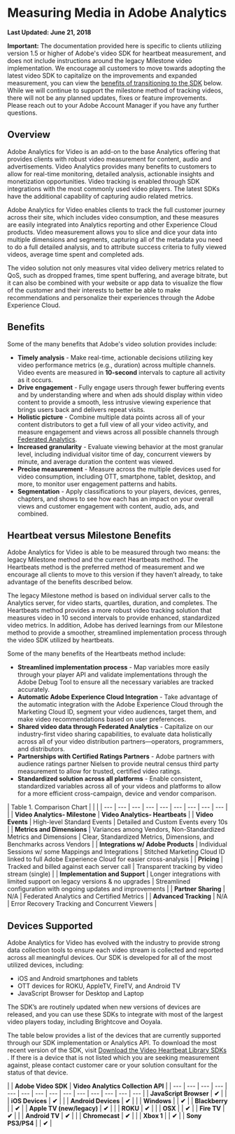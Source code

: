 # Measuring Media in Adobe Analytics

**Last Updated: June 21, 2018**

**Important:** The documentation provided here is specific to clients utilizing version 1.5 or higher of Adobe's video SDK for heartbeat measurement, and does not include instructions around the legacy Milestone video implementation. We encourage all customers to move towards adopting the latest video SDK to capitalize on the improvements and expanded measurement, you can view the [benefits of transitioning to the SDK](/add_link) below. While we will continue to support the milestone method of tracking videos, there will not be any planned updates, fixes or feature improvements. Please reach out to your Adobe Account Manager if you have any further questions.

## Overview

Adobe Analytics for Video is an add-on to the base Analytics offering that provides clients with robust video measurement for content, audio and advertisements. Video Analytics provides many benefits to customers to allow for real-time monitoring, detailed analysis, actionable insights and monetization opportunities. Video tracking is enabled through SDK integrations with the most commonly used video players. The latest SDKs have the additional capability of capturing audio related metrics.

Adobe Analytics for Video enables clients to track the full customer journey across their site, which includes video consumption, and these measures are easily integrated into Analytics reporting and other Experience Cloud products. Video measurement allows you to slice and dice your data into multiple dimensions and segments, capturing all of the metadata you need to do a full detailed analysis, and to attribute success criteria to fully viewed videos, average time spent and completed ads.

The video solution not only measures vital video delivery metrics related to QoS, such as dropped frames, time spent buffering, and average bitrate, but it can also be combined with your website or app data to visualize the flow of the customer and their interests to better be able to make recommendations and personalize their experiences through the Adobe Experience Cloud.

## Benefits

Some of the many benefits that Adobe's video solution provides include:

* **Timely analysis** - Make real-time, actionable decisions utilizing key video performance metrics \(e.g., duration\) across multiple channels. Video events are measured in **10-second** intervals to capture all activity as it occurs. 
* **Drive engagement** - Fully engage users through fewer buffering events and by understanding where and when ads should display within video content to provide a smooth, less intrusive viewing experience that brings users back and delivers repeat visits. 
* **Holistic picture** - Combine multiple data points across all of your content distributors to get a full view of all your video activity, and measure engagement and views across all possible channels through [Federated Analytics](add_link.md). 
* **Increased granularity** - Evaluate viewing behavior at the most granular level, including individual visitor time of day, concurrent viewers by minute, and average duration the content was viewed. 
* **Precise measurement** - Measure across the multiple devices used for video consumption, including OTT, smartphone, tablet, desktop, and more, to monitor user engagement patterns and habits. 
* **Segmentation** - Apply classifications to your players, devices, genres, chapters, and shows to see how each has an impact on your overall views and customer engagement with content, audio, ads, and combined. 

## Heartbeat versus Milestone Benefits

Adobe Analytics for Video is able to be measured through two means: the legacy Milestone method and the current Heartbeats method. The Heartbeats method is the preferred method of measurement and we encourage all clients to move to this version if they haven’t already, to take advantage of the benefits described below.

The legacy Milestone method is based on individual server calls to the Analytics server, for video starts, quartiles, duration, and completes. The Heartbeats method provides a more robust video tracking solution that measures video in 10 second intervals to provide enhanced, standardized video metrics. In addition, Adobe has derived learnings from our Milestone method to provide a smoother, streamlined implementation process through the video SDK utilized by heartbeats.

Some of the many benefits of the Heartbeats method include:

* **Streamlined implementation process** - Map variables more easily through your player API and validate implementations through the Adobe Debug Tool to ensure all the necessary variables are tracked accurately. 
* **Automatic Adobe Experience Cloud Integration** - Take advantage of the automatic integration with the Adobe Experience Cloud through the Marketing Cloud ID, segment your video audiences, target them, and make video recommendations based on user preferences. 
* **Shared video data through Federated Analytics** - Capitalize on our industry-first video sharing capabilities, to evaluate data holistically across all of your video distribution partners—operators, programmers, and distributors. 
* **Partnerships with Certified Ratings Partners** - Adobe partners with audience ratings partner Nielsen to provide neutral census third party measurement to allow for trusted, certified video ratings. 
* **Standardized solution across all platforms** - Enable consistent, standardized variables across all of your videos and platforms to allow for a more efficient cross-campaign, device and vendor comparison. 

| Table 1. Comparison Chart |  |  |
| --- | --- | --- | --- | --- | --- | --- | --- | --- |
|  | **Video Analytics- Milestone** | **Video Analytics- Heartbeats** |
| **Video Events** | High-level Standard Events | Detailed and Custom Events every 10s |
| **Metrics and Dimensions** | Variances among Vendors, Non-Standardized Metrics and Dimensions | Clear, Standardized Metrics, Dimensions, and Benchmarks across Vendors |
| **Integrations w/ Adobe Products** | Individual Sessions w/ some Mappings and Integrations | Stitched Marketing Cloud ID linked to full Adobe Experience Cloud for easier cross-analysis |
| **Pricing** | Tracked and billed against each server call | Transparent tracking by video stream \(single\) |
| **Implementation and Support** | Longer integrations with limited support on legacy versions & no upgrades | Streamlined configuration with ongoing updates and improvements |
| **Partner Sharing** | N/A | Federated Analytics and Certified Metrics |
| **Advanced Tracking** | N/A | Error Recovery Tracking and Concurrent Viewers |

## Devices Supported

Adobe Analytics for Video has evolved with the industry to provide strong data collection tools to ensure each video stream is collected and reported across all meaningful devices. Our SDK is developed for all of the most utilized devices, including:

* iOS and Android smartphones and tablets 
* OTT devices for ROKU, AppleTV, FireTV, and Android TV 
* JavaScript Browser for Desktop and Laptop 

The SDK’s are routinely updated when new versions of devices are released, and you can use these SDKs to integrate with most of the largest video players today, including Brightcove and Ooyala.

The table below provides a list of the devices that are currently supported through our SDK implementation or Analytics API. To download the most recent version of the SDK, visit [Download the Video Heartbeat Library SDKs ](add_link.md). If there is a device that is not listed which you are seeking measurement against, please contact customer care or your solution consultant for the status of that device.

|  | **Adobe Video SDK** | **Video Analytics Collection API** |
| --- | --- | --- | --- | --- | --- | --- | --- | --- | --- | --- | --- | --- | --- |
| **JavaScript Browser** | **✔** |  |
| **iOS Devices** | **✔** |  |
| **Android Devices** | **✔** |  |
| **Windows** |  | **✔** |
| **Blackberry** |  | **✔** |
| **Apple TV \(new/legacy\)** | **✔** |  |
| **ROKU** | **✔** |  |
| **OSX** |  | **✔** |
| **Fire TV** | **✔** |  |
| **Android TV** | **✔** |  |
| **Chromecast** | **✔** |  |
| **Xbox 1** |  | **✔** |
| **Sony PS3/PS4** |  | **✔** |


